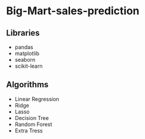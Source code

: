 # Big-Mart-sales-prediction

## Libraries
* pandas
* matplotlib
* seaborn
* scikit-learn

## Algorithms
* Linear Regression
* Ridge
* Lasso
* Decision Tree
* Random Forest
* Extra Tress
